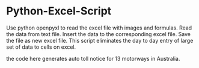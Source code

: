 # Python-Excel-Script
Use python openpyxl to read the excel file with images and formulas.
Read the data from text file.
Insert the data to the corresponding excel file.
Save the file as new excel file.
This script eliminates the day to day entry of large set of data to cells on excel.


the code here generates auto toll notice for 13 motorways in Australia.

